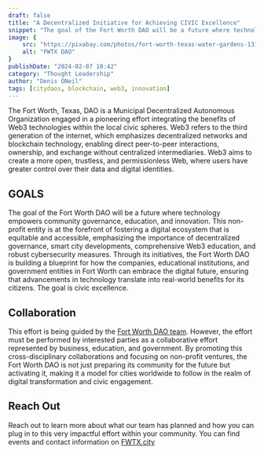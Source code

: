 ```yaml
---
draft: false
title: "A Decentralized Initiative for Achieving CIVIC Excellence"
snippet: "The goal of the Fort Worth DAO will be a future where technology empowers community governance, education, and innovation. This non-profit entity is at the forefront of fostering a digital ecosystem that is equitable and accessible"
image: {
    src: "https://pixabay.com/photos/fort-worth-texas-water-gardens-1316473/",
    alt: "FWTX DAO"
}
publishDate: "2024-02-07 10:42"
category: "Thought Leadership"
author: "Denis ONeil"
tags: [citydaos, blockchain, web3, innovation]
---
```

The Fort Worth, Texas, DAO is a Municipal Decentralized Autonomous Organization engaged in a pioneering effort integrating the benefits of Web3 technologies within the local civic spheres. 
Web3 refers to the third generation of the internet, which emphasizes decentralized networks and blockchain technology, enabling direct peer-to-peer interactions, ownership, and exchange without centralized intermediaries. Web3 aims to create a more open, trustless, and permissionless Web, where users have greater control over their data and digital identities. 

## GOALS

The goal of the Fort Worth DAO will be a future where technology empowers community governance, education, and innovation. This non-profit entity is at the forefront of fostering a digital ecosystem that is equitable and accessible, emphasizing the importance of decentralized governance, smart city developments, comprehensive Web3 education, and robust cybersecurity measures. 
Through its initiatives, the Fort Worth DAO is building a blueprint for how the companies, educational institutions, and government entities in Fort Worth can embrace the digital future, ensuring that advancements in technology translate into real-world benefits for its citizens. The goal is civic excellence. 

## Collaboration

This effort is being guided by the <a href="https://fwtx.city/about">Fort Worth DAO team</a>. However, the effort must be performed by interested parties as a collaborative effort represented by business, education, and government. By promoting this cross-disciplinary collaborations and focusing on non-profit ventures, the Fort Worth DAO is not just preparing its community for the future but activating it, making it a model for cities worldwide to follow in the realm of digital transformation and civic engagement. 

## Reach Out

Reach out to learn more about what our team has planned and how you can plug in to this very impactful effort within your community. You can find events and contact information on <a href="https://fwtx.city/" target="_blank" rel="noopener">FWTX.city</a>